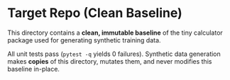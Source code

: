 # Target Repo (Clean Baseline)

This directory contains a **clean, immutable baseline** of the tiny calculator
package used for generating synthetic training data.

All unit tests pass (`pytest -q` yields 0 failures). Synthetic data generation
makes **copies** of this directory, mutates them, and never modifies this
baseline in-place.